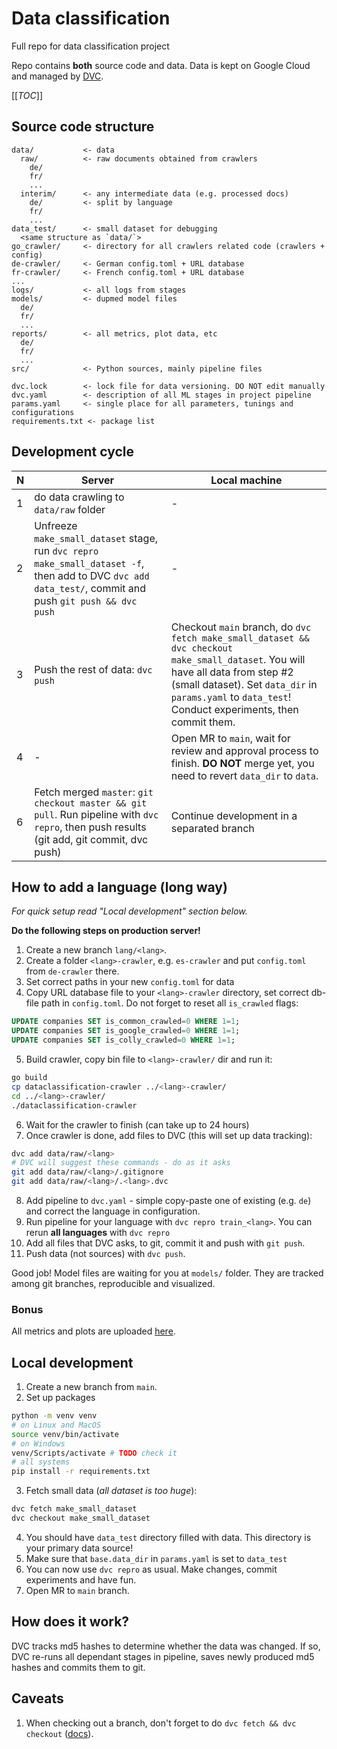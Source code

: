 # Data classification
Full repo for data classification project

Repo contains **both** source code and data.
Data is kept on Google Cloud and managed by [DVC](https://dvc.org).

[[_TOC_]]

## Source code structure
```
data/           <- data
  raw/          <- raw documents obtained from crawlers
    de/
    fr/
    ...
  interim/      <- any intermediate data (e.g. processed docs)
    de/         <- split by language
    fr/
    ...
data_test/      <- small dataset for debugging
  <same structure as `data/`>
go_crawler/     <- directory for all crawlers related code (crawlers + config)
de-crawler/     <- German config.toml + URL database
fr-crawler/     <- French config.toml + URL database
...
logs/           <- all logs from stages
models/         <- dupmed model files
  de/
  fr/
  ...
reports/        <- all metrics, plot data, etc
  de/
  fr/
  ...
src/            <- Python sources, mainly pipeline files

dvc.lock        <- lock file for data versioning. DO NOT edit manually
dvc.yaml        <- description of all ML stages in project pipeline
params.yaml     <- single place for all parameters, tunings and configurations
requirements.txt <- package list
```

## Development cycle
| N | Server                                                                                                                                                                      | Local machine                                                                                                                                                                                                         |
|---|-----------------------------------------------------------------------------------------------------------------------------------------------------------------------------|-----------------------------------------------------------------------------------------------------------------------------------------------------------------------------------------------------------------------|
| 1 | do data crawling to `data/raw` folder                                                                                                                                       | -                                                                                                                                                                                                                     |
| 2 | Unfreeze `make_small_dataset` stage, run `dvc repro make_small_dataset -f`, then add to DVC `dvc add data_test/`, commit and push `git push && dvc push` | -                                                                                                                                                                                                                     |
| 3 | Push the rest of data: `dvc push`                                                                                                                             | Checkout `main` branch, do `dvc fetch make_small_dataset && dvc checkout make_small_dataset`. You will have all data from step #2 (small dataset). Set `data_dir` in `params.yaml` to `data_test`! Conduct experiments, then commit them.                                                                    |
| 4 | -                                                                                                                                                                           | Open MR to `main`, wait for review and approval process to finish. **DO NOT** merge yet, you need to revert `data_dir` to `data`.                                                                                            |
| 6 | Fetch merged `master`: `git checkout master && git pull`. Run pipeline with `dvc repro`, then push results (git add, git commit, dvc push)                                  | Continue development in a separated branch                                                                                                                                                                                  |

## How to add a language (long way)
_For quick setup read "Local development" section below._

**Do the following steps on production server!**
1. Create a new branch `lang/<lang>`.
2. Create a folder `<lang>-crawler`, e.g. `es-crawler` and put `config.toml` from `de-crawler` there.
3. Set correct paths in your new `config.toml` for data
4. Copy URL database file to your `<lang>-crawler` directory, set correct db-file path in `config.toml`.
   Do not forget to reset all `is_crawled` flags:
```sql
UPDATE companies SET is_common_crawled=0 WHERE 1=1;
UPDATE companies SET is_google_crawled=0 WHERE 1=1;
UPDATE companies SET is_colly_crawled=0 WHERE 1=1;
```
5. Build crawler, copy bin file to `<lang>-crawler/` dir and run it:
```bash
go build
cp dataclassification-crawler ../<lang>-crawler/
cd ../<lang>-crawler/
./dataclassification-crawler
```
6. Wait for the crawler to finish (can take up to 24 hours)
7. Once crawler is done, add files to DVC (this will set up data tracking):
```bash
dvc add data/raw/<lang>
# DVC will suggest these commands - do as it asks
git add data/raw/<lang>/.gitignore
git add data/raw/<lang>/.<lang>.dvc
```
8. Add pipeline to `dvc.yaml` -
   simple copy-paste one of existing (e.g. `de`) and correct the language in configuration.
9. Run pipeline for your language with `dvc repro train_<lang>`. You can rerun **all languages** with `dvc repro`
10. Add all files that DVC asks, to git, commit it and push with `git push`.
11. Push data (not sources) with `dvc push`.

Good job! Model files are waiting for you at `models/` folder.
They are tracked among git branches, reproducible and visualized.

### Bonus
All metrics and plots are uploaded
[here](https://studio.iterative.ai/user/alekseik1/views/dataclassification-crawler-e1vtfsj7dv).

## Local development
1. Create a new branch from `main`.
2. Set up packages
```bash
python -m venv venv
# on Linux and MacOS
source venv/bin/activate
# on Windows
venv/Scripts/activate # TODO check it
# all systems
pip install -r requirements.txt
```
3. Fetch small data (_all dataset is too huge_):
```bash
dvc fetch make_small_dataset
dvc checkout make_small_dataset
```
4. You should have `data_test` directory filled with data. This directory is your primary data source!
5. Make sure that `base.data_dir` in `params.yaml` is set to `data_test`
6. You can now use `dvc repro` as usual. Make changes, commit experiments and have fun.
7. Open MR to `main` branch.

## How does it work?
DVC tracks md5 hashes to determine whether the data was changed.
If so, DVC re-runs all dependant stages in pipeline, saves newly produced md5 hashes and commits them to git.

## Caveats
1. When checking out a branch, don't forget to do `dvc fetch && dvc checkout` ([docs](https://dvc.org/doc/command-reference/checkout)).